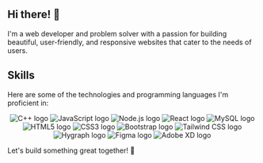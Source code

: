 ## Hi there! 👋
I'm a web developer and problem solver with a passion for building beautiful, user-friendly, and responsive websites that cater to the needs of users.

## Skills
Here are some of the technologies and programming languages I'm proficient in:

<p align="center">
  <img src="https://img.shields.io/badge/-C++-00599C?logo=c%2B%2B&logoColor=white" alt="C++ logo" />
  <img src="https://img.shields.io/badge/-JavaScript-F7DF1E?logo=javascript&logoColor=white" alt="JavaScript logo" />
  <img src="https://img.shields.io/badge/-Node.js-339933?logo=node.js&logoColor=white" alt="Node.js logo" />
  <img src="https://img.shields.io/badge/-React-61DAFB?logo=react&logoColor=white" alt="React logo" />
  <img src="https://img.shields.io/badge/-MySQL-4479A1?logo=mysql&logoColor=white" alt="MySQL logo" />
  <img src="https://img.shields.io/badge/-HTML5-E34F26?logo=html5&logoColor=white" alt="HTML5 logo" />
  <img src="https://img.shields.io/badge/-CSS3-1572B6?logo=css3&logoColor=white" alt="CSS3 logo" />
  <img src="https://img.shields.io/badge/-Bootstrap-7952B3?logo=bootstrap&logoColor=white" alt="Bootstrap logo" />
  <img src="https://img.shields.io/badge/-Tailwind_CSS-38B2AC?logo=tailwind-css&logoColor=white" alt="Tailwind CSS logo" />
  <img src="https://img.shields.io/badge/-Hygraph-090909?logo=hygraph&logoColor=white" alt="Hygraph logo" />
  <img src="https://img.shields.io/badge/-Figma-F24E1E?logo=figma&logoColor=white" alt="Figma logo" />
  <img src="https://img.shields.io/badge/-Adobe_XD-FF61F6?logo=adobe-xd&logoColor=white" alt="Adobe XD logo" />
</p>

Let's build something great together! 🚀